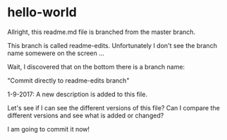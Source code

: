 # hello-world

Allright, this readme.md file is branched from the master branch.

This branch is called readme-edits. Unfortunately I don't see the branch name somewere on the screen ...

Wait, I discovered that on the bottom there is a branch name:

  "Commit directly to readme-edits branch"
  
  1-9-2017: A new description is added to this file.

Let's see if I can see the different versions of this file?
Can I compare the different versions and see what is added or changed?

I am going to commit it now!
